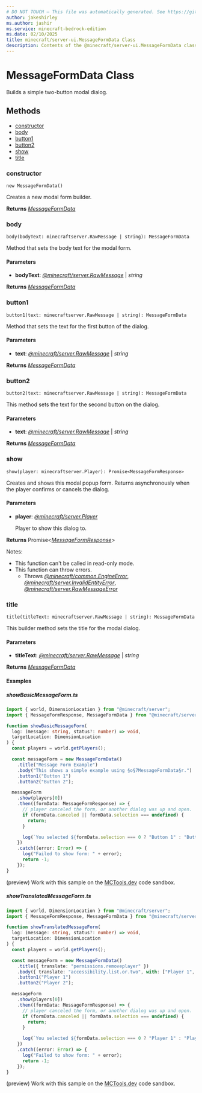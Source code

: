 ```yaml
---
# DO NOT TOUCH — This file was automatically generated. See https://github.com/mojang/minecraftapidocsgenerator to modify descriptions, examples, etc.
author: jakeshirley
ms.author: jashir
ms.service: minecraft-bedrock-edition
ms.date: 02/10/2025
title: minecraft/server-ui.MessageFormData Class
description: Contents of the @minecraft/server-ui.MessageFormData class.
---
```

# MessageFormData Class

Builds a simple two-button modal dialog.

## Methods
- [constructor](#constructor)
- [body](#body)
- [button1](#button1)
- [button2](#button2)
- [show](#show)
- [title](#title)

### **constructor**
`
new MessageFormData()
`

Creates a new modal form builder.

**Returns** [*MessageFormData*](MessageFormData.md)

### **body**
`
body(bodyText: minecraftserver.RawMessage | string): MessageFormData
`

Method that sets the body text for the modal form.

#### **Parameters**
- **bodyText**: [*@minecraft/server.RawMessage*](../../../scriptapi/minecraft/server/RawMessage.md) | *string*

**Returns** [*MessageFormData*](MessageFormData.md)

### **button1**
`
button1(text: minecraftserver.RawMessage | string): MessageFormData
`

Method that sets the text for the first button of the dialog.

#### **Parameters**
- **text**: [*@minecraft/server.RawMessage*](../../../scriptapi/minecraft/server/RawMessage.md) | *string*

**Returns** [*MessageFormData*](MessageFormData.md)

### **button2**
`
button2(text: minecraftserver.RawMessage | string): MessageFormData
`

This method sets the text for the second button on the dialog.

#### **Parameters**
- **text**: [*@minecraft/server.RawMessage*](../../../scriptapi/minecraft/server/RawMessage.md) | *string*

**Returns** [*MessageFormData*](MessageFormData.md)

### **show**
`
show(player: minecraftserver.Player): Promise<MessageFormResponse>
`

Creates and shows this modal popup form. Returns asynchronously when the player confirms or cancels the dialog.

#### **Parameters**
- **player**: [*@minecraft/server.Player*](../../../scriptapi/minecraft/server/Player.md)
  
  Player to show this dialog to.

**Returns** Promise&lt;[*MessageFormResponse*](MessageFormResponse.md)&gt;
  
Notes:
- This function can't be called in read-only mode.
- This function can throw errors.
  - Throws [*@minecraft/common.EngineError*](../../../scriptapi/minecraft/common/EngineError.md), [*@minecraft/server.InvalidEntityError*](../../../scriptapi/minecraft/server/InvalidEntityError.md), [*@minecraft/server.RawMessageError*](../../../scriptapi/minecraft/server/RawMessageError.md)

### **title**
`
title(titleText: minecraftserver.RawMessage | string): MessageFormData
`

This builder method sets the title for the modal dialog.

#### **Parameters**
- **titleText**: [*@minecraft/server.RawMessage*](../../../scriptapi/minecraft/server/RawMessage.md) | *string*

**Returns** [*MessageFormData*](MessageFormData.md)

#### Examples

##### ***showBasicMessageForm.ts***

```typescript
import { world, DimensionLocation } from "@minecraft/server";
import { MessageFormResponse, MessageFormData } from "@minecraft/server-ui";

function showBasicMessageForm(
  log: (message: string, status?: number) => void,
  targetLocation: DimensionLocation
) {
  const players = world.getPlayers();

  const messageForm = new MessageFormData()
    .title("Message Form Example")
    .body("This shows a simple example using §o§7MessageFormData§r.")
    .button1("Button 1")
    .button2("Button 2");

  messageForm
    .show(players[0])
    .then((formData: MessageFormResponse) => {
      // player canceled the form, or another dialog was up and open.
      if (formData.canceled || formData.selection === undefined) {
        return;
      }

      log(`You selected ${formData.selection === 0 ? "Button 1" : "Button 2"}`);
    })
    .catch((error: Error) => {
      log("Failed to show form: " + error);
      return -1;
    });
}
```

(preview) Work with this sample on the [MCTools.dev](https://mctools.dev/?open=gp/showBasicMessageForm.ts) code sandbox.

##### ***showTranslatedMessageForm.ts***

```typescript
import { world, DimensionLocation } from "@minecraft/server";
import { MessageFormResponse, MessageFormData } from "@minecraft/server-ui";

function showTranslatedMessageForm(
  log: (message: string, status?: number) => void,
  targetLocation: DimensionLocation
) {
  const players = world.getPlayers();

  const messageForm = new MessageFormData()
    .title({ translate: "permissions.removeplayer" })
    .body({ translate: "accessibility.list.or.two", with: ["Player 1", "Player 2"] })
    .button1("Player 1")
    .button2("Player 2");

  messageForm
    .show(players[0])
    .then((formData: MessageFormResponse) => {
      // player canceled the form, or another dialog was up and open.
      if (formData.canceled || formData.selection === undefined) {
        return;
      }

      log(`You selected ${formData.selection === 0 ? "Player 1" : "Player 2"}`);
    })
    .catch((error: Error) => {
      log("Failed to show form: " + error);
      return -1;
    });
}
```

(preview) Work with this sample on the [MCTools.dev](https://mctools.dev/?open=gp/showTranslatedMessageForm.ts) code sandbox.
